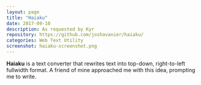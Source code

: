 ```yaml
---
layout: page
title: "Haiaku"
date: 2017-09-10
description: As requested by Kyr
repository: https://github.com/joshavanier/haiaku/
categories: Web Text Utility
screenshot: haiaku-screenshot.png
---
```


<p class="lhd"><b>Haiaku</b> is a text converter that rewrites text into top-down, right-to-left fullwidth format. A friend of mine approached me with this idea, prompting me to write.</p>
